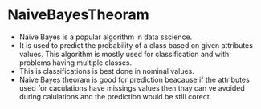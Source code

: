 # NaiveBayesTheoram
- Naive Bayes is a popular algorithm in data sscience.
- It is used to predict the probability of a class based on given attributes values. This algorithm is mostly used for classification and with problems having multiple classes. 
- This is classifications is best done in nominal values. 
- Naive Bayes theoram is good for prediction beacause if the attributes used for caculations have missings values then thay can ve avoided during calulations and the prediction would be still corect.
